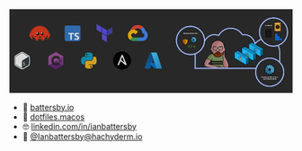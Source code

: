 <img src="https://github.com/ianbattersby/ianbattersby/blob/main/GHHeader.png" alt="Architect, Programmer, and Hacker. Cloud Native. Zero Trust. Penchant for Rust and neovim." />

- 🔭 <a href="https://battersby.io" target="_blank">battersby.io</a>
- 🥑 <a href="https://github.com/ianbattersby/dotfiles.macos" target="_blank">dotfiles.macos</a>
- 🤓 <a href="https://www.linkedin.com/in/ianbattersby" target="_blank">linkedin.com/in/ianbattersby</a>
- 🐘 <a rel="me" href="https://hachyderm.io/@Ianbattersby">@Ianbattersby@hachyderm.io</a>
